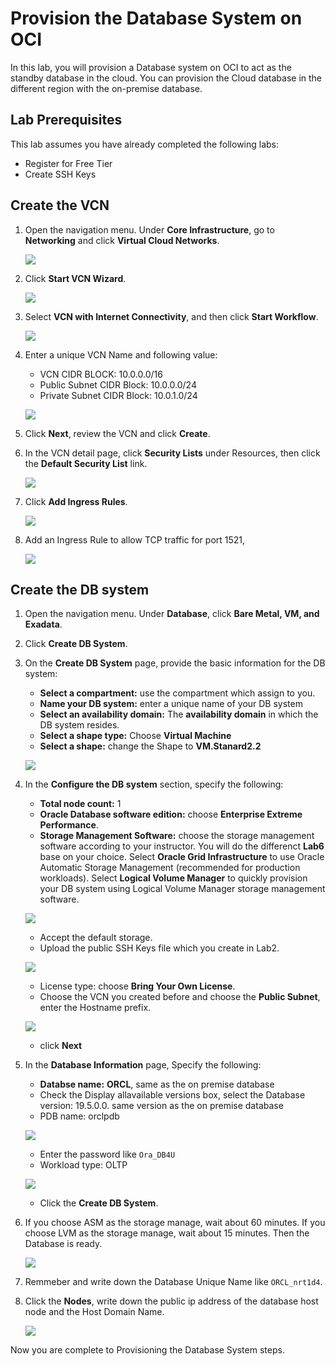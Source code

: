 # Provision the Database System on OCI

In this lab, you will provision a Database system on OCI to act as the standby database in the cloud. You can provision the Cloud database in the different region with the on-premise database.

## Lab Prerequisites

This lab assumes you have already completed the following labs:

- Register for Free Tier
- Create SSH Keys

## Create the VCN

1. Open the navigation menu. Under **Core Infrastructure**, go to **Networking** and click **Virtual Cloud Networks**.

   ![](./images/image-20200505123858663.png " ")

2. Click **Start VCN Wizard**.

   ![](./images/image-20200505124016137.png " ")

3. Select **VCN with Internet Connectivity**, and then click **Start Workflow**. 

   ![](./images/image-20200505124118072.png " ")

4. Enter a unique VCN Name and following value:

    - VCN CIDR BLOCK: 10.0.0.0/16
    - Public Subnet CIDR Block: 10.0.0.0/24
    - Private Subnet CIDR Block: 10.0.1.0/24

    ![](./images/image-20200130161029651.png " ")

5. Click **Next**, review the VCN and click **Create**.

6. In the VCN detail page, click **Security Lists** under Resources, then click the **Default Security List** link.

   ![](./images/image-20200505124535018.png " ")

7. Click **Add Ingress Rules**.

   ![](./images/image-20200505124752217.png " ")

8. Add an Ingress Rule to allow TCP traffic for port 1521, 

   ![](./images/image-20200505124937347.png " ")



## Create the DB system

1. Open the navigation menu. Under **Database**, click **Bare Metal, VM, and Exadata**.

2. Click **Create DB System**.

3. On the **Create DB System** page, provide the basic information for the DB system:

    - **Select a compartment:** use the compartment which assign to you.
    - **Name your DB system:** enter a unique name of your DB system
    - **Select an availability domain:** The **availability domain** in which the DB system resides.
    - **Select a shape type:** Choose **Virtual Machine**
    - **Select a shape:** change the Shape to **VM.Stanard2.2**

    ![](./images/image-20200130175456611.png " ")

   

4. In the **Configure the DB system** section, specify the following:

    - **Total node count:** 1
    - **Oracle Database software edition:** choose **Enterprise Extreme Performance**.
    - **Storage Management Software:**  choose the storage management software according to your instructor. You will do the differenct **Lab6** base on your choice. Select **Oracle Grid Infrastructure** to use Oracle Automatic Storage Management (recommended for production workloads). Select **Logical Volume Manager** to quickly provision your DB system using Logical Volume Manager storage management software. 

    ![](./images/image-20200505123551616.png " ")

    - Accept the default storage.
    - Upload the public SSH Keys file which you create in Lab2.

    ![](./images/image-20200130180431669.png " ")

    - License type: choose **Bring Your Own License**.
    - Choose the VCN you created before and choose the **Public Subnet**, enter the Hostname prefix.

    ![](./images/image-20200130180737270.png " ")

    - click **Next**

5. In the **Database Information** page, Specify the following:

    - **Databse name:** **ORCL**, same as the on premise database
    - Check the Display allavailable versions box, select the Database version: 19.5.0.0. same version as the on premise database
    - PDB name: orclpdb

    ![](./images/image-20200130181300472.png " ")

    - Enter the password like `Ora_DB4U`
    - Workload type: OLTP

    ![](./images/image-20200130181651405.png " ")

    - Click the **Create DB System**.

6. If you choose ASM as the storage manage, wait about 60 minutes. If you choose LVM as the storage manage, wait about 15 minutes. Then the Database is ready.

   ![](./images/image-20200130200100992.png " ")

7. Remmeber and write down the Database Unique Name like `ORCL_nrt1d4`.
8. Click the **Nodes**,  write down the public ip address of the database host node and the Host Domain Name.

   ![](./images/image-20200130200337237.png " ")

Now you are complete to Provisioning the Database System steps.